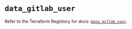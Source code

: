 # `data_gitlab_user`

Refer to the Terraform Registory for docs: [`data_gitlab_user`](https://registry.terraform.io/providers/gitlabhq/gitlab/16.5.0/docs/data-sources/user).
